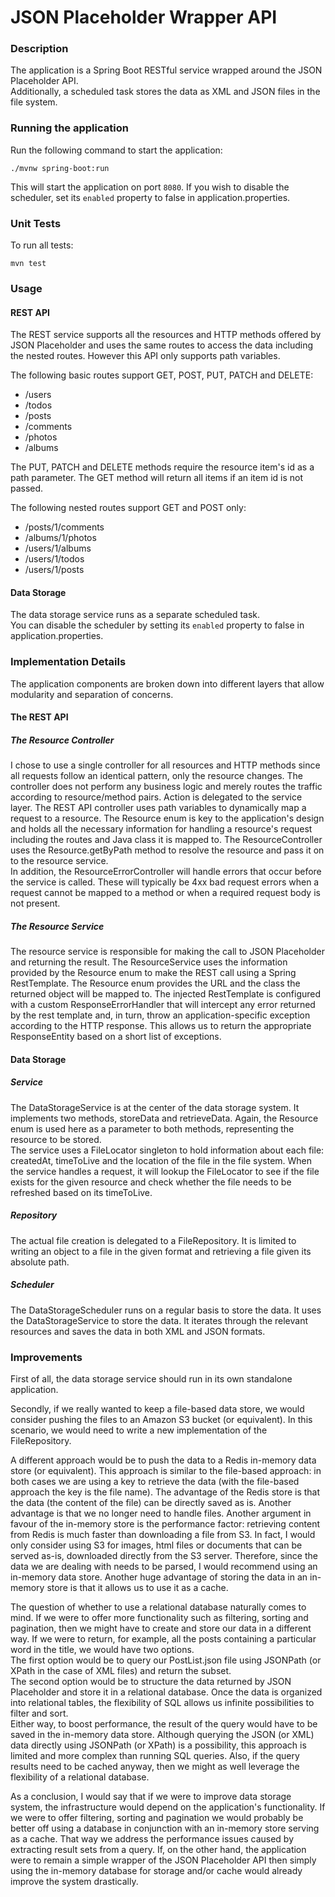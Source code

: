 # JSON Placeholder Wrapper API

### Description
The application is a Spring Boot RESTful service wrapped around the JSON Placeholder API.\
Additionally, a scheduled task stores the data as XML and JSON files in the file system.

### Running the application
Run the following command to start the application:
```shell script
./mvnw spring-boot:run
```
This will start the application on port `8080`.
If you wish to disable the scheduler, set its `enabled` property to false in application.properties.

### Unit Tests
To run all tests:
````shell script
mvn test
````

### Usage
#### REST API
The REST service supports all the resources and HTTP methods offered by JSON Placeholder
and uses the same routes to access the data including the nested routes.
However this API only supports path variables.

The following basic routes support GET, POST, PUT, PATCH and DELETE:
* /users
* /todos
* /posts
* /comments
* /photos
* /albums

The PUT, PATCH and DELETE methods require the resource item's id as a path parameter.
The GET method will return all items if an item id is not passed.

The following nested routes support GET and POST only:
* /posts/1/comments
* /albums/1/photos
* /users/1/albums
* /users/1/todos
* /users/1/posts

#### Data Storage
The data storage service runs as a separate scheduled task.\
You can disable the scheduler by setting its `enabled` property to false in application.properties.

### Implementation Details

The application components are broken down into different layers that allow modularity and
separation of concerns.

#### The REST API

##### The Resource Controller
I chose to use a single controller for all resources and HTTP methods since all requests 
follow an identical pattern, only the resource changes.
The controller does not perform any business logic and merely routes the traffic according to 
resource/method pairs. Action is delegated to the service layer.
The REST API controller uses path variables to dynamically map a request to a resource.
The Resource enum is key to the application's design and holds all the necessary information for
handling a resource's request including the routes and Java class it is mapped to.
The ResourceController uses the Resource.getByPath method to resolve the resource and pass it on 
to the resource service.\
In addition, the ResourceErrorController will handle errors that occur before the service is called.
These will typically be 4xx bad request errors when a request cannot be mapped to a method or when 
a required request body is not present.

##### The Resource Service
The resource service is responsible for making the call to JSON Placeholder and returning the result.
The ResourceService uses the information provided by the Resource enum to make the REST call using a Spring  
RestTemplate. The Resource enum provides the URL and the class the returned object will be mapped to.
The injected RestTemplate is configured with a custom ResponseErrorHandler that will intercept any error 
returned by the rest template and, in turn, throw an application-specific exception according to the 
HTTP response. This allows us to return the appropriate ResponseEntity based on a short list of 
exceptions.

#### Data Storage

##### Service
The DataStorageService is at the center of the data storage system. 
It implements two methods, storeData and retrieveData. Again, the Resource enum is used here as a
parameter to both methods, representing the resource to be stored.\
The service uses a FileLocator singleton to hold information about each file:
createdAt, timeToLive and the location of the file in the file system.
When the service handles a request, it will lookup the FileLocator to see if the file exists for the given
resource and check whether the file needs to be refreshed based on its timeToLive.

##### Repository
The actual file creation is delegated to a FileRepository.
It is limited to writing an object to a file in the given format and retrieving a file given its absolute
path.

##### Scheduler
The DataStorageScheduler runs on a regular basis to store the data.
It uses the DataStorageService to store the data.
It iterates through the relevant resources and saves the data in both XML and JSON formats.

### Improvements
First of all, the data storage service should run in its own standalone application.

Secondly, if we really wanted to keep a file-based data store, we would consider pushing the files 
to an Amazon S3 bucket (or equivalent). In this scenario, we would need to write a new implementation of the
FileRepository.

A different approach would be to push the data to a Redis in-memory data store (or equivalent).
This approach is similar to the file-based approach: in both cases we are using a key to retrieve the data 
(with the file-based approach the key is the file name).
The advantage of the Redis store is that the data (the content of the file) can be directly saved as is.
Another advantage is that we no longer need to handle files. Another argument in favour of the in-memory store is 
the performance factor: retrieving content from Redis is much faster than downloading a file from S3.
In fact, I would only consider using S3 for images, html files or documents that can be 
served as-is, downloaded directly from the S3 server.
Therefore, since the data we are dealing with needs to be parsed, I would recommend using an in-memory data store.
Another huge advantage of storing the data in an in-memory store is that it allows us to use it as a cache.

The question of whether to use a relational database naturally comes to mind.
If we were to offer more functionality such as filtering, sorting and pagination, then we might have to create and 
store our data in a different way.
If we were to return, for example, all the posts containing a particular word in the title, we would have two options.\
The first option would be to query our PostList.json file using JSONPath (or XPath in the case of XML files) and 
return the subset.\
The second option would be to structure the data returned by JSON Placeholder and store it in a relational database.
Once the data is organized into relational tables, the flexibility of SQL allows us infinite possibilities to filter and sort.\
Either way, to boost performance, the result of the query would have to be saved in the in-memory data store.
Although querying the JSON (or XML) data directly using JSONPath (or XPath) is a possibility, this approach is limited
and more complex than running SQL queries. Also, if the query results need to be cached anyway, then we might as well 
leverage the flexibility of a relational database.

As a conclusion, I would say that if we were to improve data storage system, the infrastructure would depend on the 
application's functionality. If we were to offer filtering, sorting and pagination we would probably be better off using 
a database in conjunction with an in-memory store serving as a cache. That way we address the performance issues caused by 
extracting result sets from a query. If, on the other hand, the application were to remain a simple wrapper of the JSON 
Placeholder API then simply using the in-memory database for storage and/or cache would already improve the system drastically.

